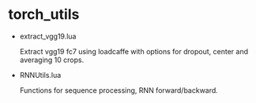 # torch_utils

* extract_vgg19.lua

  Extract vgg19 fc7 using loadcaffe with options for dropout, center and averaging 10 crops.
  
* RNNUtils.lua

  Functions for sequence processing, RNN forward/backward.